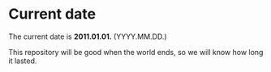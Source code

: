 # Current date

The current date is **2011.01.01.** (YYYY.MM.DD.)

This repository will be good when the world ends, so we will know how long it lasted.